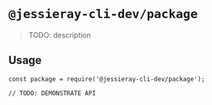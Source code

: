 # `@jessieray-cli-dev/package`

> TODO: description

## Usage

```
const package = require('@jessieray-cli-dev/package');

// TODO: DEMONSTRATE API
```
